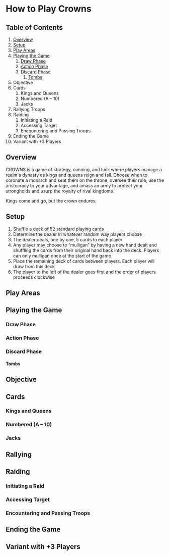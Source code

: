 # How to Play Crowns
## Table of Contents
1. [Overview](#overview)
2. [Setup](#setup)
3. [Play Areas](#play-areas)
4. [Playing the Game](#playing-the-game)
    1. [Draw Phase](#draw-phase)
    1. [Action Phase](#action-phase)
    1. [Discard Phase](#discard-phase)
        1. [Tombs](#tombs)
5. Objective
6. Cards
    1. Kings and Queens
    1. Numbered (A – 10)
    1. Jacks
7. Rallying Troops
8. Raiding
    1. Initiating a Raid
    1. Accessing Target
    1. Encountering and Passing Troops
9. Ending the Game
10. Variant with +3 Players

## Overview
CROWNS is a game of strategy, cunning, and luck where players manage a realm's dynasty as kings and queens reign and fall. Choose when to coronate a monarch and seat them on the throne, oversee their rule, use the aristocracy to your advantage, and amass an army to protect your strongholds and usurp the royalty of rival kingdoms.

Kings come and go, but the crown endures.
## Setup
1.	Shuffle a deck of 52 standard playing cards
2.	Determine the dealer in whatever random way players choose
3.	The dealer deals, one by one, 5 cards to each player
4.	Any player may choose to “mulligan” by having a new hand dealt and shuffling the cards from their original hand back into the deck. Players can only mulligan once at the start of the game
5.	Place the remaining deck of cards between players. Each player will draw from this deck
6.	The player to the left of the dealer goes first and the order of players proceeds clockwise

## Play Areas
## Playing the Game
### Draw Phase
### Action Phase
### Discard Phase
#### Tombs
## Objective
## Cards
### Kings and Queens
### Numbered (A – 10)
### Jacks
## Rallying
## Raiding
### Initiating a Raid
### Accessing Target
### Encountering and Passing Troops
## Ending the Game
## Variant with +3 Players
